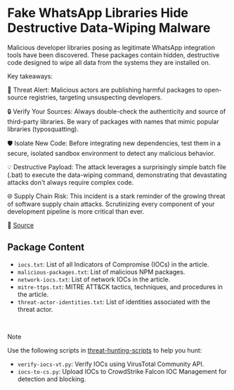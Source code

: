 # Fake WhatsApp Libraries Hide Destructive Data-Wiping Malware

Malicious developer libraries posing as legitimate WhatsApp integration tools have been discovered. These packages contain hidden, destructive code designed to wipe all data from the systems they are installed on.

Key takeaways:

🚨 Threat Alert: Malicious actors are publishing harmful packages to open-source registries, targeting unsuspecting developers.

🔒 Verify Your Sources: Always double-check the authenticity and source of third-party libraries. Be wary of packages with names that mimic popular libraries (typosquatting).

🛡️ Isolate New Code: Before integrating new dependencies, test them in a secure, isolated sandbox environment to detect any malicious behavior.

💡 Destructive Payload: The attack leverages a surprisingly simple batch file (.bat) to execute the data-wiping command, demonstrating that devastating attacks don't always require complex code.

🌐 Supply Chain Risk: This incident is a stark reminder of the growing threat of software supply chain attacks. Scrutinizing every component of your development pipeline is more critical than ever.


🔗 [Source](https://socket.dev/blog/malicious-npm-packages-target-whatsapp-developers-with-remote-kill-switch)

## Package Content

- `iocs.txt`: List of all Indicators of Compromise (IOCs) in the article.
- `malicious-packages.txt`: List of malicious NPM packages.
- `network-iocs.txt`: List of network IOCs in the article.
- `mitre-ttps.txt`: MITRE ATT&CK tactics, techniques, and procedures in the article.
- `threat-actor-identities.txt`: List of identities associated with the threat actor.

<br>

> [!NOTE]
> Use the following scripts in [threat-hunting-scripts](../../threat-hunting-scripts/) to help you hunt:
>
> - `verify-iocs-vt.py`: Verify IOCs using VirusTotal Community API.
> - `iocs-to-cs.py`: Upload IOCs to CrowdStrike Falcon IOC Management for detection and blocking.

